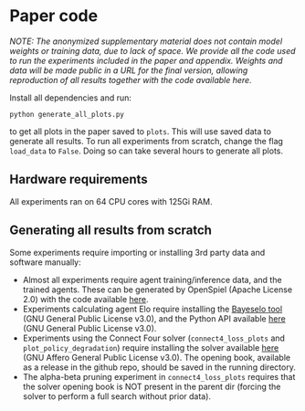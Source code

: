 # Paper code

_NOTE: The anonymized supplementary material does not contain model weights or training data, due to lack of space. We provide all the code used to run the experiments included in the paper and appendix.
Weights and data will be made public in a URL for the final version, allowing reproduction of all results together with the code available here._

Install all dependencies and run:
```
python generate_all_plots.py
```
to get all plots in the paper saved to `plots`. This will use saved data to generate all results.
To run all experiments from scratch, change the flag `load_data` to `False`. Doing so can take several hours to generate all plots.

## Hardware requirements

All experiments ran on 64 CPU cores with 125Gi RAM.

## Generating all results from scratch

Some experiments require importing or installing 3rd party data and software manually:
- Almost all experiments require agent training/inference data, and the trained agents. 
    These can be generated by OpenSpiel (Apache License 2.0) with the code available [here](https://github.com/OrenNeumann/AlphaZero-scaling-laws).
- Experiments calculating agent Elo require installing the [Bayeselo tool](https://www.remi-coulom.fr/Bayesian-Elo/) (GNU General Public License v3.0), and the Python API available [here](https://github.com/yytdfc/Bayesian-Elo) (GNU General Public License v3.0).
- Experiments using the Connect Four solver (`connect4_loss_plots` and `plot_policy_degradation`) require installing the solver available [here](https://github.com/PascalPons/connect4) (GNU Affero General Public License v3.0). The opening book, available as a release in the github repo, should be saved in the running directory.
- The alpha-beta pruning experiment in `connect4_loss_plots` requires that the solver opening book is NOT present in the 
    parent dir (forcing the solver to perform a full search without prior data).


